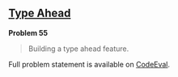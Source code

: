 [Type Ahead][ce]
----------------

**Problem 55**

> Building a type ahead feature.

Full problem statement is available on [CodeEval][ce].

[ce]: https://www.codeeval.com/browse/55/
      "View problem statement on CodeEval"
